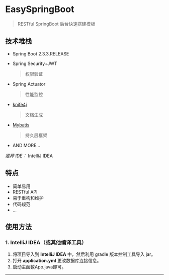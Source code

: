 # EasySpringBoot



> RESTful SpringBoot 后台快速搭建模板



## 技术堆栈

* Spring Boot 2.3.3.RELEASE

* Spring Security+JWT

  > 权限验证

* Spring Actuator

  > 性能监控

* [knife4j](https://doc.xiaominfo.com/)

  > 文档生成

* [Mybatis](https://baomidou.com/)

  > 持久层框架
* AND MORE...

*推荐 IDE：* IntelliJ IDEA

## 特点

* 简单易用
* RESTful API
* 易于重构和维护
* 代码规范
* ...


## 使用方法

### 1. IntelliJ IDEA（或其他编译工具）

1. 将项目导入到 **IntelliJ IDEA** 中，然后利用 gradle 版本控制工具导入 jar。
2. 打开 **application.yml** 更改数据库连接信息。
4. 启动主函数App.java即可。

------